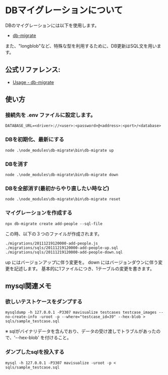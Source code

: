 # DBマイグレーションについて

DBのマイグレーションには以下を使用します。

- [db-migrate](https://www.npmjs.com/package/db-migrate)

また、"longblob"など、特殊な型を利用するために、DB更新はSQL文を用います。


## 公式リファレンス:

- [Usage - db-migrate](https://db-migrate.readthedocs.io/en/latest/Getting%20Started/usage/)


## 使い方

### 接続先を .env ファイルに設定します。
```
DATABASE_URL=<driver>://<user>:<password>@<address>:<port>/<database>
```

### DBを初期化、最新にする
```
node .\node_modules\db-migrate\bin\db-migrate up
```

### DBを消す
```
node .\node_modules\db-migrate\bin\db-migrate down
```

### DBを全部消す(最初からやり直したい時など)
```
node .\node_modules\db-migrate\bin\db-migrate reset
```

### マイグレーションを作成する
```
npx db-migrate create add-people --sql-file
```
この時、以下の３つのファイルが作成されます。
```
./migrations/20111219120000-add-people.js
./migrations/sqls/20111219120000-add-people-up.sql
./migrations/sqls/20111219120000-add-people-down.sql
```

up にはバージョンアップに伴う変更を。
down にはバージョンダウンに伴う変更を記述します。
基本的に1ファイルにつき、1テーブルの変更を書きます。


## mysql関連メモ

### 欲しいテストケースをダンプする
```
mysqldump -h 127.0.0.1 -P3307 mavisualize testcases testcase_images --no-create-info -uroot -p --where="testcase_id=39" --hex-blob > sqls/sample_testcase.sql
```
※ sqlがバイナリデータを含んでおり、データの受け渡しでトラブルがあったので、'--hex-blob' を付けること。


### ダンプしたsqlを投入する
```
mysql -h 127.0.0.1 -P3307 mavisualize -uroot -p < sqls/sample_testcase.sql
```
